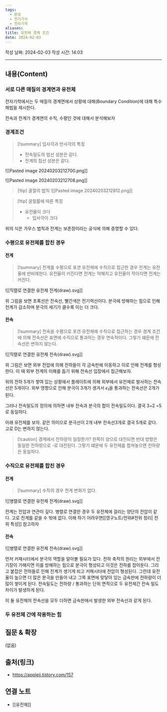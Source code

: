 ```yaml
---
tags:
  - 완성
  - 전기기사
  - 전자기학
aliases: 
title: 유전체 경계 조건
date: 2024-02-03
---
```

작성 날짜: 2024-02-03
작성 시간: 14:03


----
## 내용(Content)
### 서로 다른 매질의 경계면과 유전체
전자기학에서는 두 매질의 경계면에서 상황에 대해(Boundary Condition)에 대해 특수 해법을 제시한다.

전속과 전계가 경계면의 수직, 수평인 것에 대해서 분석해보자

### 경계조건
>[!summary] 입사각과 반사각의 특징
> - 전속밀도의 법선 성분은 같다.
> - 전계의 접선 성분은 같다.

![[Pasted image 20240203212700.png]]

![[Pasted image 20240203212708.png]]

>[!tip] 굴절의 법칙
>![[Pasted image 20240203212812.png]]
>

>[!tip] 굴절률에 따른 특징
>- 유전율이 크다
>	- 입사각이 크다

위의 식은 가우스 법칙과 전계는 보존장이라는 공식에 의해 증명할 수 있다.

### 수평으로 유전체를 합친 경우
#### 전계
>[!summary] 전계를 수평으로 포갠 유전체에 수직으로 접근한 경우
>전계는 유전율에 반비례한다. 유전율이 커진다면 전계는 약해지고 유전율이 작아지면 전계는 커진다.

![[직렬로 연결한 유전체 전계(draw).svg]]

위 그림을 보면 초록선은 전속선, 빨간색은 전기력선이다. 분극에 방해하는 힘으로 인해 전계가 감소하며 분극의 세기가 클수록 이는 더 크다. 
#### 전속
>[!summary] 전속을 수평으로 포갠 유전체에 수직으로 접근하는 경우
>경계 조건에 의해 전속선은 표면에 수직으로 통과하는 경우 연속적이다. 그렇기 떄문에 전속선은 변하지 않는다.

![[직렬로 연결한 유전체 전속(draw).svg]]

위 그림은 보면 외부 전압에 의해 전하들이 각 금속판에 이동하고 이로 인해 전계를 형성한다.
이 때 외부 전계의 이해를 돕기 위해 전속선 입장에서 접근해보자.

위의 전하 5개가 쌓여 있는 상황에서 플레이트에 의해 외부에서 유전체로 발사하는 전속선은 5개이다. 외부 영향으로 인해 분극이 3개가 생겨서 $\epsilon_{1}$을 통과하는 전속선은 2개가 된다.

그러나 전속밀도의 정의에 의하면 내부 전속과 분극의 합이 전속밀도이다. 결국 3+2 =5로 동일하다.

아래 유전체를 보자. 같은 의미으로 분극선이 2개 내부 전속선3개로 결국 5개로 같다. 고로 D는 변하지 않는다.


>[!caution] 경계에서 전하량이 일정한가?
>한쪽이 양으로 대전되면 반대 방향은 동일한 전하량으로 -로 대전된다. 그렇기 떄문에 두 유전체를 합쳐놓으면 전하량은 동일하다.


### 수직으로 유전체를 합친 경우
#### 전계
>[!summary] 수직의 경우 전계
>변화가 없다.

![[병렬로 연결한 유전체 전계(draw).svg]]

전계는 전압과 연관이 깊다. 병렬로 연결한 경우  두 유전체에 걸리는 양단의 전압이 같다. 고로 전계를 같을 수 밖에 없다. 이해 하기 어려우면[[영구노트/전위#전위 정리| 전위 특성]] 참고하자

#### 전속
![[병렬로 연결한 유전체 전속(draw).svg]]

먼저 커패시터에서 분극의 역할을 알아볼 필요가 있다. 전하 축적의 원리는 외부에서 전기장이 가해지면 이를 방해하는 힘으로 분극이 형성되고 이것은 전하를 잡아둔다. 그리고 붙잡은 전하들로 인해 전계가 생기게 되고 커패시터에 전압이 형성된다. 그런데 유전율이 높으면 더 많은 분극을 만들어 내고 그쪽 표면에 맞닿아 있는 금속판에 전하량이 더 많이 쌓이게 된다. 전속밀도는 전하량 / 통과하는 단위 면적으로 두 유전체간 전속 밀도 차이가 발생하게 된다.

이 둘 유전체의 전속선을 모두 더하면 금속판에서 발생한 외부 전속선과 같게 된다.




### 두 유전체 간에 작용하는 힘

## 질문 & 확장

(없음)

## 출처(링크)
- https://appleii.tistory.com/157

## 연결 노트
- [[유전체]]









